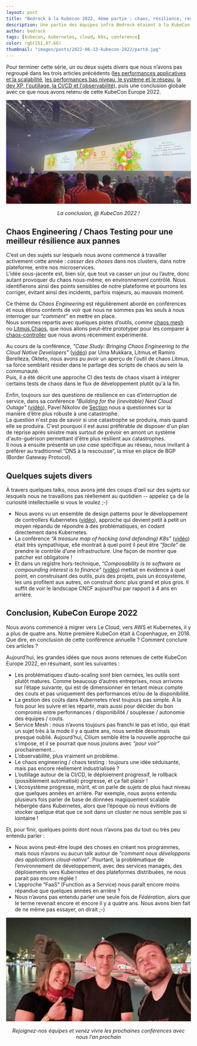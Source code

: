 ```yaml
---
layout: post
title: "Bedrock à la Kubecon 2022, 4ème partie : chaos, résilience, ressenti global et conclusion générale…"
description: Une partie des équipes infra Bedrock étaient à la KubeCon 2022, voici leur retour d'expérience.
author: bedrock
tags: [kubecon, kubernetes, cloud, k8s, conference]
color: rgb(251,87,66)
thumbnail: "images/posts/2022-06-13-kubecon-2022/part4.jpg"
---
```


Pour terminer cette série, un ou deux sujets divers que nous n’avons pas regroupé dans les trois articles précédents
([les performances applicatives et la scalabilité](/2022/06/13/kubecon-2022-part-1.html), 
[les performances bas niveau, le système et le réseau](/2022/06/14/kubecon-2022-part-2.html),
[la dev XP, l'outillage, la CI/CD et l'observabilité](/2022/06/15/kubecon-2022-part-3.html)), 
puis une conclusion globale avec ce que nous avons retenu de cette KubeCon Europe 2022.

!["KubeCon 2022 part4"](/tech.bedrockstreaming.com/public/images/posts/2022-06-13-kubecon-2022/part4.jpg)
<center><i>La conclusion, @ KubeCon 2022 !</i></center>


## Chaos Engineering / Chaos Testing pour une meilleur résilience aux pannes

C’est un des sujets sur lesquels nous avons commencé à travailler activement cette année : *casser des choses* dans nos clusters, dans notre plateforme, entre nos microservices.  
L’idée sous-jacente est, bien sûr, que tout va casser un jour ou l’autre, donc autant provoquer du chaos nous-même, en environnement contrôlé. Nous identifierons ainsi des points sensibles de notre plateforme et pourrons les corriger, évitant ainsi des incidents, parfois majeurs, au mauvais moment.

Ce thème du *Chaos Engineering* est régulièrement abordé en conférences et nous étions contents de voir que nous ne sommes pas les seuls à nous interroger sur *“comment”* en mettre en place.  
Nous sommes repartis avec quelques pistes d’outils, comme [chaos mesh](https://chaos-mesh.org/) ou [Litmus Chaos](https://litmuschaos.io/), que nous allons peut-être prototyper pour les comparer à [chaos-controller](https://github.com/DataDog/chaos-controller) que nous avons récemment expérimenté.

Au cours de la conférence, *"Case Study: Bringing Chaos Engineering to the Cloud Native Developers"* ([vidéo](https://www.youtube.com/watch?v=KSl-oKk6TPA)) par Uma Mukkara, Litmus et Ramiro Berelleza, Okteto, nous avons pu avoir un aperçu de l'outil de chaos Litmus, sa force semblant résider dans le partage des scripts de chaos au sein la communauté.  
Puis, il a été décrit une approche CI des tests de chaos visant à intégrer certains tests de chaos dans le flux de développement plutôt qu'à la fin.

Enfin, toujours sur des questions de résilience en cas d’interruption de service, dans sa conférence *"Building for the (inevitable) Next Cloud Outage"* ([vidéo](https://www.youtube.com/watch?v=02a8VB__UQ4)), Pavel Nikolov de [Section](https://www.section.io/) nous a questionnés sur la manière d’être plus robuste à une catastrophe.  
La question n'est pas de savoir si une catastrophe se produira, mais quand elle se produira. C'est pourquoi il est aussi préférable de disposer d'un plan de reprise après sinistre mais surtout de prévoir en amont un système d'auto-guérison permettant d'être plus résilient aux catastrophes.  
Il nous a ensuite présenté un *use case* spécifique au réseau, nous invitant à préférer au traditionnel “DNS à la rescousse”, la mise en place de BGP (Border Gateway Protocol).


## Quelques sujets divers

À travers quelques talks, nous avons jeté des coups d'œil sur des sujets sur lesquels nous ne travaillons pas réellement au quotidien -- appelez ça de la curiosité intellectuelle si vous le voulez ;-)

 * Nous avons vu un ensemble de design patterns pour le développement de controllers Kubernetes ([vidéo](https://www.youtube.com/watch?v=I1-s7AxD1Ls)), approche qui devient petit à petit un moyen répandu de répondre à des problématiques, en codant directement dans Kubernetes.
 * La conférence *“A treasure map of hacking (and defending) K8s”* ([vidéo](https://www.youtube.com/watch?v=1HbwfpE4XKY)) était très sympathique, elle montrait à quel point il peut être *“facile”* de prendre le contrôle d’une infrastructure. Une façon de montrer que patcher est obligatoire !
 * Et dans un registre hors-technique, *“Composability is to software as compounding interest is to finance”* ([vidéo](https://www.youtube.com/watch?v=25aVkm89ZT8)) mettait en évidence à quel point, en construisant des outils, puis des projets, puis un écosystème, les uns profitent aux autres, on construit donc plus grand et plus gros. Il suffit de voir le landscape CNCF aujourd’hui par rapport à 4 ans en arrière.


## Conclusion, KubeCon Europe 2022

Nous avons commencé à migrer vers Le Cloud, vers AWS et Kubernetes, il y a plus de quatre ans. Notre première KubeCon était à Copenhague, en 2018. Que dire, en conclusion de cette conférence annuelle ? Comment conclure ces articles ?

Aujourd’hui, les grandes idées que nous avons retenues de cette KubeCon Europe 2022, en résumant, sont les suivantes :

 * Les problématiques d’auto-scaling sont bien cernées, les outils sont plutôt matures. Comme beaucoup d’autres entreprises, nous arrivons sur l’étape suivante, qui est de dimensionner en tenant mieux compte des couts et pas uniquement des performances et/ou de la disponibilité.
 * La gestion des coûts dans Kubernetes n’est toujours pas simple. À la fois pour les suivre et les répartir, mais aussi pour décider du bon compromis entre performances / disponibilité / souplesse / autonomie des équipes / couts.
 * Service Mesh : nous n’avons toujours pas franchi le pas et Istio, qui était un sujet très à la mode il y a quatre ans, nous semble désormais presque oublié. Aujourd’hui, Cilium semble être la nouvelle approche qui s’impose, et il se pourrait que nous jouions avec *“pour voir”* prochainement…
 * L’observabilité, plus vraiment un problème.
 * Le chaos engineering / chaos testing : toujours une idée séduisante, mais pas encore réellement industrialisée ?
 * L’outillage autour de la CI/CD, le déploiement progressif, le rollback (possiblement automatisé) progresse, et ça fait plaisir !
 * L’écosystème progresse, mûrit, et on parle de sujets de plus haut niveau que quelques années en arrière. Par exemple, nous avons entendu plusieurs fois parler de base de données magiquement scalable hébergée dans Kubernetes, alors que l’époque où nous évitions de stocker quelque état que ce soit dans un cluster ne nous semble pas si lointaine !

Et, pour finir, quelques points dont nous n’avons pas du tout ou très peu entendu parler :

 * Nous avons peut-être loupé des choses en créant nos programmes, mais nous n’avons vu aucun talk autour de *“comment nous développons des applications cloud-native”*. Pourtant, la problématique de l’environnement de développement, avec des services managés, des déploiements vers Kubernetes et des plateformes distribuées, ne nous parait pas encore réglée !
 * L’approche “FaaS” (Function as a Service) nous paraît encore moins répandue que quelques années en arrière ?
 * Nous n’avons pas entendu parler une seule fois de *Fédération*, alors que le terme revenait encore et encore il y a quatre ans. Nous avons bien fait de ne même pas essayer, on dirait ;-)


!["La fin d'une aventure !"](/tech.bedrockstreaming.com/public/images/posts/2022-06-13-kubecon-2022/end-part4.jpg)
<center><i>Rejoignez-nos équipes et venez vivre les prochaines conférences avec nous l’an prochain</i></center>
